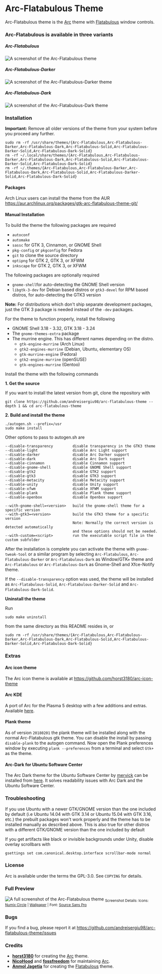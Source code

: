 # Arc-Flatabulous Theme
Arc-Flatabulous theme is the [Arc](https://github.com/arc-design/arc-theme) theme with [Flatabulous](https://github.com/anmoljagetia/Flatabulous) window controls.

### Arc-Flatabulous is available in three variants 

##### Arc-Flatabulous

![A screenshot of the Arc-Flatabulous theme](http://i.imgur.com/sGOEK6L.png)

##### Arc-Flatabulous-Darker

![A screenshot of the Arc-Flatabulous-Darker theme](http://i.imgur.com/gneZsVQ.png)

##### Arc-Flatabulous-Dark

![A screenshot of the Arc-Flatabulous-Dark theme](http://i.imgur.com/zUC1pHT.png)

### Installation

**Important:** Remove all older versions of the theme from your system before you proceed any further.
	
    sudo rm -rf /usr/share/themes/{Arc-Flatabulous,Arc-Flatabulous-Darker,Arc-Flatabulous-Dark,Arc-Flatabulous-Solid,Arc-Flatabulous-Darker-Solid,Arc-Flatabulous-Dark-Solid}
    rm -rf ~/.local/share/themes/{Arc-Flatabulous,Arc-Flatabulous-Darker,Arc-Flatabulous-Dark,Arc-Flatabulous-Solid,Arc-Flatabulous-Darker-Solid,Arc-Flatabulous-Dark-Solid}
    rm -rf ~/.themes/{Arc-Flatabulous,Arc-Flatabulous-Darker,Arc-Flatabulous-Dark,Arc-Flatabulous-Solid,Arc-Flatabulous-Darker-Solid,Arc-Flatabulous-Dark-Solid}

#### Packages

Arch Linux users can install the theme from the AUR https://aur.archlinux.org/packages/gtk-arc-flatabulous-theme-git/
	
#### Manual Installation

To build the theme the following packages are required
* `autoconf`
* `automake`
* `sassc` for GTK 3, Cinnamon, or GNOME Shell
* `pkg-config` or `pkgconfig` for Fedora
* `git` to clone the source directory
* `optipng` for GTK 2, GTK 3, or XFWM
* `inkscape` for GTK 2, GTK 3, or XFWM

The following packages are optionally required
* `gnome-shell`for auto-detecting the GNOME Shell version
* `libgtk-3-dev` for Debian based distros or `gtk3-devel` for RPM based distros, for auto-detecting the GTK3 version

**Note:** For distributions which don't ship separate development packages, just the GTK 3 package is needed instead of the `-dev` packages.

For the theme to function properly, install the following
* GNOME Shell 3.18 - 3.32, GTK 3.18 - 3.24
* The `gnome-themes-extra` package
* The murrine engine. This has different names depending on the distro.
  * `gtk-engine-murrine` (Arch Linux)
  * `gtk2-engines-murrine` (Debian, Ubuntu, elementary OS)
  * `gtk-murrine-engine` (Fedora)
  * `gtk2-engine-murrine` (openSUSE)
  * `gtk-engines-murrine` (Gentoo)

Install the theme with the following commands

**1. Get the source**

If you want to install the latest version from git, clone the repository with

    git clone https://github.com/andreisergiu98/arc-flatabulous-theme --depth 1 && cd arc-flatabulous-theme

**2. Build and install the theme**

    ./autogen.sh --prefix=/usr
    sudo make install

Other options to pass to autogen.sh are

    --disable-transparency         disable transparency in the GTK3 theme
    --disable-light                disable Arc Light support
    --disable-darker               disable Arc Darker support
    --disable-dark                 disable Arc Dark support
    --disable-cinnamon             disable Cinnamon support
    --disable-gnome-shell          disable GNOME Shell support
    --disable-gtk2                 disable GTK2 support
    --disable-gtk3                 disable GTK3 support
    --disable-metacity             disable Metacity support
    --disable-unity                disable Unity support
    --disable-xfwm                 disable XFWM support
    --disable-plank                disable Plank theme support
    --disable-openbox              disable Openbox support

    --with-gnome-shell=<version>   build the gnome-shell theme for a specific version
    --with-gtk3=<version>          build the GTK3 theme for a specific version
                                   Note: Normally the correct version is detected automatically
                                   and these options should not be needed.
    --with-custom=<script>         run the executable script file in the custom subfolder

After the installation is complete you can activate the theme with `gnome-tweak-tool` or a similar program by selecting `Arc-Flatabulous`, `Arc-Flatabulous-Darker` or `Arc-Flatabulous-Dark` as Window/GTK+ theme and `Arc-Flatabulous` or `Arc-Flatabulous-Dark` as Gnome-Shell and Xfce-Notify theme.

If the `--disable-transparency` option was used, the theme will be installed as `Arc-Flatabulous-Solid`, `Arc-Flatabulous-Darker-Solid` and `Arc-Flatabulous-Dark-Solid`.

**Uninstall the theme**

Run

    sudo make uninstall

from the same directory as this README resides in, or

    sudo rm -rf /usr/share/themes/{Arc-Flatabulous,Arc-Flatabulous-Darker,Arc-Flatabulous-Dark,Arc-Flatabulous-Solid,Arc-Flatabulous-Darker-Solid,Arc-Flatabulous-Dark-Solid}

### Extras

#### Arc icon theme
The Arc icon theme is available at https://github.com/horst3180/arc-icon-theme


#### Arc KDE
A port of Arc for the Plasma 5 desktop with a few additions and extras. Available [here](https://github.com/PapirusDevelopmentTeam/arc-kde).


#### Plank theme
As of version `20180201` the plank theme will be installed along with the normal Arc-Flatabulous gtk theme. You can disable the install by passing `disable-plank` to the autogen command.
Now open the Plank preferences window by executing `plank --preferences` from a terminal and select `Gtk+` as the theme.


#### Arc-Dark for Ubuntu Software Center
The Arc Dark theme for the Ubuntu Software Center by [mervick](https://github.com/mervick) can be installed from [here](https://github.com/mervick/arc-dark-software-center). It solves readability issues with Arc Dark and the Ubuntu Software Center.

### Troubleshooting

If you use Ubuntu with a newer GTK/GNOME version than the one included by default (i.e Ubuntu 14.04 with GTK 3.14 or Ubuntu 15.04 with GTK 3.16, etc.) the prebuilt packages won't work properly and the theme has to be installed manually as described above.
This is also true for other distros with a different GTK/GNOME version than the one included by default

If you get artifacts like black or invisible backgrounds under Unity, disable overlay scrollbars with

    gsettings set com.canonical.desktop.interface scrollbar-mode normal

### License
Arc is available under the terms the GPL-3.0. See `COPYING` for details.

### Full Preview
![A full screenshot of the Arc-Flatabulous theme](http://i.imgur.com/4JSTAFB.jpg)
<sub>Screenshot Details: Icons: [Numix Circle](https://github.com/numixproject/numix-icon-theme-circle) | [Wallpaper](https://github.com/GNOME/gnome-backgrounds/blob/master/backgrounds/Waves.jpg) | Font: [Source Sans Pro](https://github.com/adobe-fonts/source-sans-pro)</sub>

### Bugs
If you find a bug, please report it at https://github.com/andreisergiu98/arc-flatabulous-theme/issues

### Credits
* **[horst3180](https://github.com/horst3180)** for creating the [Arc](https://github.com/horst3180/arc-theme) theme.
* **[NicoHood](https://github.com/NicoHood)** and **[fossfreedom](https://github.com/fossfreedom)** for maintaining [Arc](https://github.com/arc-design/arc-theme).
* **[Anmol Jagetia](https://github.com/anmoljagetia)** for creating the [Flatabulous](https://github.com/anmoljagetia/Flatabulous) theme.
